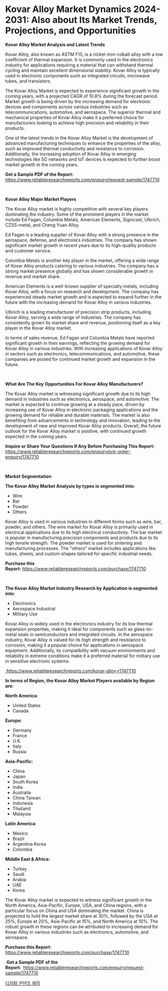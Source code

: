 <p><h1>Kovar Alloy Market Dynamics 2024-2031: Also about Its Market Trends, Projections, and Opportunities</h1></p><p><strong>Kovar Alloy Market Analysis and Latest Trends</strong></p>
<p><p>Kovar Alloy, also known as ASTM F15, is a nickel-iron-cobalt alloy with a low coefficient of thermal expansion. It is commonly used in the electronics industry for applications requiring a material that can withstand thermal cycling and maintain excellent dimensional stability. Kovar Alloy is typically used in electronic components such as integrated circuits, microwave tubes, and transistors.</p><p>The Kovar Alloy Market is expected to experience significant growth in the coming years, with a projected CAGR of 10.8% during the forecast period. Market growth is being driven by the increasing demand for electronic devices and components across various industries such as telecommunications, automotive, and aerospace. The superior thermal and mechanical properties of Kovar Alloy make it a preferred choice for manufacturers looking to achieve high precision and reliability in their products.</p><p>One of the latest trends in the Kovar Alloy Market is the development of advanced manufacturing techniques to enhance the properties of the alloy, such as improved thermal conductivity and resistance to corrosion. Additionally, the increasing adoption of Kovar Alloy in emerging technologies like 5G networks and IoT devices is expected to further boost market growth in the coming years.</p></p>
<p><strong>Get a Sample PDF of the Report:&nbsp;</strong> <a href="https://www.reliableresearchreports.com/enquiry/request-sample/1747710">https://www.reliableresearchreports.com/enquiry/request-sample/1747710</a></p>
<p>&nbsp;</p>
<p><strong>Kovar Alloy Major Market Players</strong></p>
<p><p>The Kovar Alloy market is highly competitive with several key players dominating the industry. Some of the prominent players in the market include Ed Fagan, Columbia Metals, American Elements, Signicast, Ulbrich, CZSS-metal, and Cheng Yuan Alloy.</p><p>Ed Fagan is a leading supplier of Kovar Alloy with a strong presence in the aerospace, defense, and electronics industries. The company has shown significant market growth in recent years due to its high-quality products and customer service.</p><p>Columbia Metals is another key player in the market, offering a wide range of Kovar Alloy products catering to various industries. The company has a strong market presence globally and has shown considerable growth in revenue and market share.</p><p>American Elements is a well-known supplier of specialty metals, including Kovar Alloy, with a focus on research and development. The company has experienced steady market growth and is expected to expand further in the future with the increasing demand for Kovar Alloy in various industries.</p><p>Ulbrich is a leading manufacturer of precision strip products, including Kovar Alloy, serving a wide range of industries. The company has consistently grown its market share and revenue, positioning itself as a key player in the Kovar Alloy market.</p><p>In terms of sales revenue, Ed Fagan and Columbia Metals have reported significant growth in their earnings, reflecting the growing demand for Kovar Alloy in various industries. With increasing applications of Kovar Alloy in sectors such as electronics, telecommunications, and automotive, these companies are poised for continued market growth and expansion in the future.</p></p>
<p>&nbsp;</p>
<p><strong>What Are The Key Opportunities For Kovar Alloy Manufacturers?</strong></p>
<p><p>The Kovar Alloy market is witnessing significant growth due to its high demand in industries such as electronics, aerospace, and automotive. The market is expected to continue growing at a steady pace, driven by increasing use of Kovar Alloy in electronic packaging applications and the growing demand for reliable and durable materials. The market is also benefiting from advancements in technology and innovation, leading to the development of new and improved Kovar Alloy products. Overall, the future outlook for the Kovar Alloy market is positive, with continued growth expected in the coming years.</p></p>
<p><strong>Inquire or Share Your Questions If Any Before Purchasing This Report:</strong> <a href="https://www.reliableresearchreports.com/enquiry/pre-order-enquiry/1747710">https://www.reliableresearchreports.com/enquiry/pre-order-enquiry/1747710</a></p>
<p>&nbsp;</p>
<p><strong>Market Segmentation</strong></p>
<p><strong>The Kovar Alloy Market Analysis by types is segmented into:</strong></p>
<p><ul><li>Wire</li><li>Bar</li><li>Powder</li><li>Others</li></ul></p>
<p><p>Kovar Alloy is used in various industries in different forms such as wire, bar, powder, and others. The wire market for Kovar Alloy is primarily used in electrical applications due to its high electrical conductivity. The bar market is popular in manufacturing precision components and products due to its high tensile strength. The powder market is used for sintering and manufacturing processes. The "others" market includes applications like tubes, sheets, and custom shapes tailored for specific industrial needs.</p></p>
<p><strong>Purchase this Report:&nbsp;</strong><a href="https://www.reliableresearchreports.com/purchase/1747710">https://www.reliableresearchreports.com/purchase/1747710</a></p>
<p>&nbsp;</p>
<p><strong>The Kovar Alloy Market Industry Research by Application is segmented into:</strong></p>
<p><ul><li>Electronics</li><li>Aerospace Industrial</li><li>Military Use</li></ul></p>
<p><p>Kovar Alloy is widely used in the electronics industry for its low thermal expansion properties, making it ideal for components such as glass-to-metal seals in semiconductors and integrated circuits. In the aerospace industry, Kovar Alloy is valued for its high strength and resistance to corrosion, making it a popular choice for applications in aerospace equipment. Additionally, its compatibility with vacuum environments and reliability in extreme conditions make it a preferred material for military use in sensitive electronic systems.</p></p>
<p><a href="https://www.reliableresearchreports.com/kovar-alloy-r1747710">&nbsp;https://www.reliableresearchreports.com/kovar-alloy-r1747710</a></p>
<p><strong>In terms of Region, the Kovar Alloy Market Players available by Region are:</strong></p>
<p>
    <p> <strong> North America: </strong>
        <ul>
            <li>United States</li>
            <li>Canada</li>
        </ul>
        </p> 
    <p> <strong> Europe: </strong>
        <ul>
            <li>Germany</li>
            <li>France</li>
            <li>U.K.</li>
            <li>Italy</li>
            <li>Russia</li>
        </ul>
        </p> 
    <p> <strong> Asia-Pacific: </strong>
        <ul>
            <li>China</li>
            <li>Japan</li>
            <li>South Korea</li>
            <li>India</li>
            <li>Australia</li>
            <li>China Taiwan</li>
            <li>Indonesia</li>
            <li>Thailand</li>
            <li>Malaysia</li>
        </ul>
        </p> 
    <p> <strong> Latin America: </strong>
        <ul>
            <li>Mexico</li>
            <li>Brazil</li>
            <li>Argentina Korea</li>
            <li>Colombia</li>
        </ul>
        </p> 
    <p> <strong> Middle East & Africa: </strong>
        <ul>
            <li>Turkey</li>
            <li>Saudi</li>
            <li>Arabia</li>
            <li>UAE</li>
            <li>Korea</li>
        </ul>
    </p>
    </p>
<p><p>The Kovar Alloy market is expected to witness significant growth in the North America, Asia-Pacific, Europe, USA, and China regions, with a particular focus on China and USA dominating the market. China is projected to hold the largest market share at 30%, followed by the USA at 25%, Europe at 20%, Asia-Pacific at 15%, and North America at 10%. The robust growth in these regions can be attributed to increasing demand for Kovar Alloy in various industries such as electronics, automotive, and aerospace.</p></p>
<p><strong>Purchase this Report: </strong><a href="https://www.reliableresearchreports.com/purchase/1747710">https://www.reliableresearchreports.com/purchase/1747710</a></p>
<p>&nbsp;<strong>Get a Sample PDF of the Report:&nbsp;&nbsp;</strong><a href="https://www.reliableresearchreports.com/enquiry/request-sample/1747710">https://www.reliableresearchreports.com/enquiry/request-sample/1747710</a></p>
<p><strong></strong></p>
<p><p><a href="https://github.com/vanessagrant665567/Market-Research-Report-List-2/blob/main/98647395966.md">디지털 콘텐츠 제작</a></p></p>